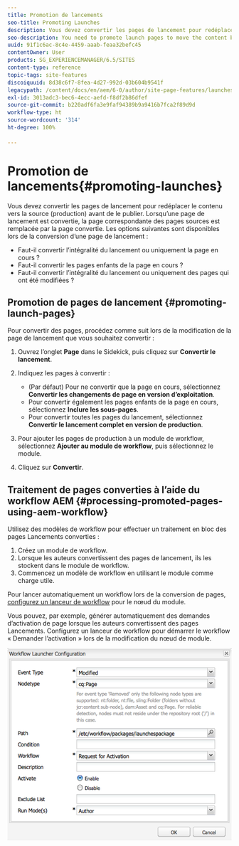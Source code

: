 ```yaml
---
title: Promotion de lancements
seo-title: Promoting Launches
description: Vous devez convertir les pages de lancement pour redéplacer le contenu vers la source (production) avant de le publier. Lorsqu’une page de lancement est convertie, la page correspondante des pages sources est remplacée par la page convertie.
seo-description: You need to promote launch pages to move the content back into the source (production) before publishing. When a launch page is promoted, the corresponding page of the source pages is replaced with the content of the promoted page.
uuid: 91f1c6ac-8c4e-4459-aaab-feaa32befc45
contentOwner: User
products: SG_EXPERIENCEMANAGER/6.5/SITES
content-type: reference
topic-tags: site-features
discoiquuid: 8d38c6f7-8fea-4d27-992d-03b604b9541f
legacypath: /content/docs/en/aem/6-0/author/site-page-features/launches
exl-id: 3013adc3-bec6-4ecc-aefd-f8df2b86dfef
source-git-commit: b220adf6fa3e9faf94389b9a9416b7fca2f89d9d
workflow-type: ht
source-wordcount: '314'
ht-degree: 100%

---
```


# Promotion de lancements{#promoting-launches}

Vous devez convertir les pages de lancement pour redéplacer le contenu vers la source (production) avant de le publier. Lorsqu’une page de lancement est convertie, la page correspondante des pages sources est remplacée par la page convertie. Les options suivantes sont disponibles lors de la conversion d’une page de lancement :

* Faut-il convertir l’intégralité du lancement ou uniquement la page en cours ?
* Faut-il convertir les pages enfants de la page en cours ?
* Faut-il convertir l’intégralité du lancement ou uniquement des pages qui ont été modifiées ?

## Promotion de pages de lancement {#promoting-launch-pages}

Pour convertir des pages, procédez comme suit lors de la modification de la page de lancement que vous souhaitez convertir :

1. Ouvrez l’onglet **Page** dans le Sidekick, puis cliquez sur **Convertir le lancement**.
1. Indiquez les pages à convertir :

   * (Par défaut) Pour ne convertir que la page en cours, sélectionnez **Convertir les changements de page en version d’exploitation**.
   * Pour convertir également les pages enfants de la page en cours, sélectionnez **Inclure les sous-pages**.
   * Pour convertir toutes les pages du lancement, sélectionnez **Convertir le lancement complet en version de production**.

1. Pour ajouter les pages de production à un module de workflow, sélectionnez **Ajouter au module de workflow**, puis sélectionnez le module.
1. Cliquez sur **Convertir**.

## Traitement de pages converties à l’aide du workflow AEM {#processing-promoted-pages-using-aem-workflow}

Utilisez des modèles de workflow pour effectuer un traitement en bloc des pages Lancements converties :

1. Créez un module de workflow.
1. Lorsque les auteurs convertissent des pages de lancement, ils les stockent dans le module de workflow.
1. Commencez un modèle de workflow en utilisant le module comme charge utile.

Pour lancer automatiquement un workflow lors de la conversion de pages, [configurez un lanceur de workflow](/help/sites-administering/workflows-starting.md#workflows-launchers) pour le nœud du module.

Vous pouvez, par exemple, générer automatiquement des demandes d’activation de page lorsque les auteurs convertissent des pages Lancements. Configurez un lanceur de workflow pour démarrer le workflow « Demander l’activation » lors de la modification du nœud de module.

![chlimage_1-136](assets/chlimage_1-136.png)

